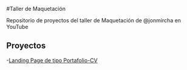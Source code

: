 #Taller de Maquetación

Repositorio de proyectos del taller de Maquetación de @jonmircha en YouTube

## Proyectos

-[Landing Page de tipo Portafolio-CV](https://NaimCBGhassan.github.io/taller-maquetacion/)
